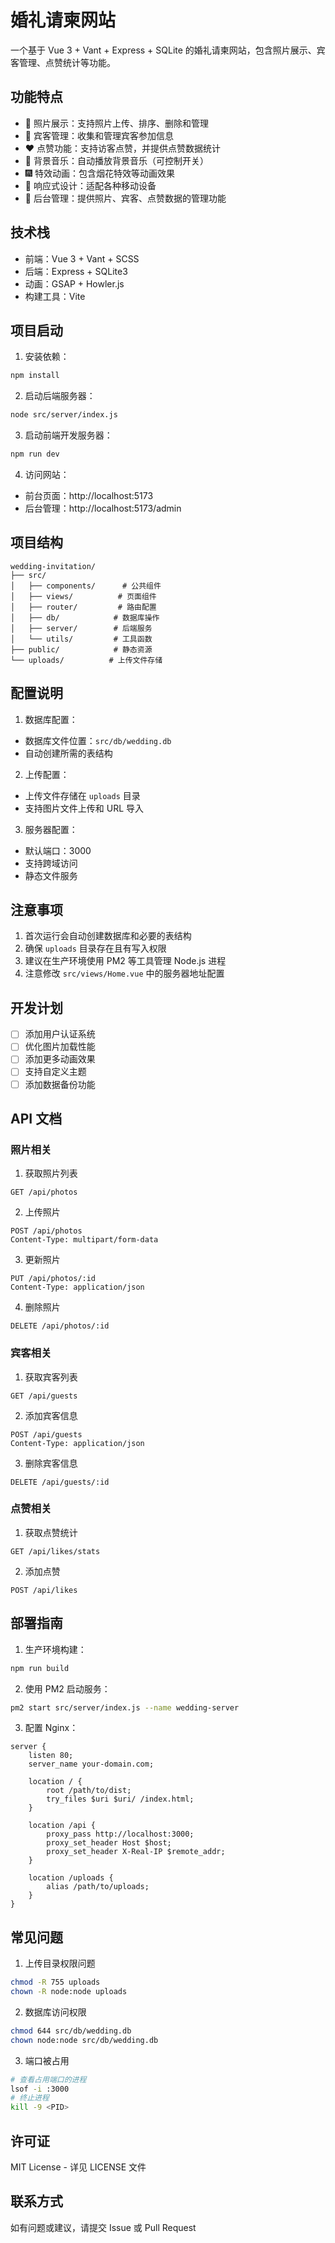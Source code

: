 # 婚礼请柬网站

一个基于 Vue 3 + Vant + Express + SQLite 的婚礼请柬网站，包含照片展示、宾客管理、点赞统计等功能。

## 功能特点

- 📸 照片展示：支持照片上传、排序、删除和管理
- 👥 宾客管理：收集和管理宾客参加信息
- ❤️ 点赞功能：支持访客点赞，并提供点赞数据统计
- 🎵 背景音乐：自动播放背景音乐（可控制开关）
- 🎆 特效动画：包含烟花特效等动画效果
- 📱 响应式设计：适配各种移动设备
- 🔧 后台管理：提供照片、宾客、点赞数据的管理功能

## 技术栈

- 前端：Vue 3 + Vant + SCSS
- 后端：Express + SQLite3
- 动画：GSAP + Howler.js
- 构建工具：Vite

## 项目启动

1. 安装依赖：
```bash
npm install
```

2. 启动后端服务器：
```bash
node src/server/index.js
```

3. 启动前端开发服务器：
```bash
npm run dev
```

4. 访问网站：
- 前台页面：http://localhost:5173
- 后台管理：http://localhost:5173/admin

## 项目结构

```
wedding-invitation/
├── src/
│   ├── components/      # 公共组件
│   ├── views/          # 页面组件
│   ├── router/         # 路由配置
│   ├── db/            # 数据库操作
│   ├── server/        # 后端服务
│   └── utils/         # 工具函数
├── public/            # 静态资源
└── uploads/          # 上传文件存储
```

## 配置说明

1. 数据库配置：
- 数据库文件位置：`src/db/wedding.db`
- 自动创建所需的表结构

2. 上传配置：
- 上传文件存储在 `uploads` 目录
- 支持图片文件上传和 URL 导入

3. 服务器配置：
- 默认端口：3000
- 支持跨域访问
- 静态文件服务

## 注意事项

1. 首次运行会自动创建数据库和必要的表结构
2. 确保 `uploads` 目录存在且有写入权限
3. 建议在生产环境使用 PM2 等工具管理 Node.js 进程
4. 注意修改 `src/views/Home.vue` 中的服务器地址配置

## 开发计划

- [ ] 添加用户认证系统
- [ ] 优化图片加载性能
- [ ] 添加更多动画效果
- [ ] 支持自定义主题
- [ ] 添加数据备份功能

## API 文档

### 照片相关

1. 获取照片列表
```
GET /api/photos
```

2. 上传照片
```
POST /api/photos
Content-Type: multipart/form-data
```

3. 更新照片
```
PUT /api/photos/:id
Content-Type: application/json
```

4. 删除照片
```
DELETE /api/photos/:id
```

### 宾客相关

1. 获取宾客列表
```
GET /api/guests
```

2. 添加宾客信息
```
POST /api/guests
Content-Type: application/json
```

3. 删除宾客信息
```
DELETE /api/guests/:id
```

### 点赞相关

1. 获取点赞统计
```
GET /api/likes/stats
```

2. 添加点赞
```
POST /api/likes
```

## 部署指南

1. 生产环境构建：
```bash
npm run build
```

2. 使用 PM2 启动服务：
```bash
pm2 start src/server/index.js --name wedding-server
```

3. 配置 Nginx：
```nginx
server {
    listen 80;
    server_name your-domain.com;

    location / {
        root /path/to/dist;
        try_files $uri $uri/ /index.html;
    }

    location /api {
        proxy_pass http://localhost:3000;
        proxy_set_header Host $host;
        proxy_set_header X-Real-IP $remote_addr;
    }

    location /uploads {
        alias /path/to/uploads;
    }
}
```

## 常见问题

1. 上传目录权限问题
```bash
chmod -R 755 uploads
chown -R node:node uploads
```

2. 数据库访问权限
```bash
chmod 644 src/db/wedding.db
chown node:node src/db/wedding.db
```

3. 端口被占用
```bash
# 查看占用端口的进程
lsof -i :3000
# 终止进程
kill -9 <PID>
```

## 许可证

MIT License - 详见 LICENSE 文件

## 联系方式

如有问题或建议，请提交 Issue 或 Pull Request